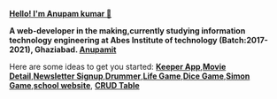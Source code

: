 **[Hello! I'm Anupam kumar 👋]()**


**A web-developer in the making,currently studying information technology engineering at Abes Institute of technology (Batch:2017-2021), Ghaziabad.
[Anupamit](https://www.anupamit.wtf/)**

Here are some ideas to get you started:
**[Keeper App](https://keep-anupamit.web.app/)**,**[Movie Detail](https://movie-world-sablu.web.app/)**,**[Newsletter Signup](https://calm-ravine-57509.herokuapp.com/)**,**[Drummer](https://anupamit.github.io/drumer/)**,**[Life Game](https://anupamit.github.io/Life_Game/)**,**[Dice Game](https://anupamit.github.io/diceegame/)**,**[Simon Game](https://anupamit.github.io/simongame/)**,**[school website](https://anupamit.github.io/schoolwebsite.github.io/)**, **[CRUD Table](https://crud-table-material.web.app/)**
